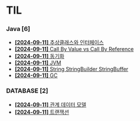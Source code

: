 # TIL
 
### Java [6]
- [**[2024-09-11]**  추상클래스와 인터페이스](https://github.com/A-lass/TIL/blob/main/Java/추상클래스와_인터페이스.md)
- [**[2024-09-11]**  Call By Value vs Call By Reference](https://github.com/A-lass/TIL/blob/main/Java/Call_By_Value_vs_Call_By_Reference.md)
- [**[2024-09-11]**  동기화](https://github.com/A-lass/TIL/blob/main/Java/동기화.md)
- [**[2024-09-11]**  JVM](https://github.com/A-lass/TIL/blob/main/Java/JVM.md)
- [**[2024-09-11]**  String StringBuilder StringBuffer](https://github.com/A-lass/TIL/blob/main/Java/String_StringBuilder_StringBuffer.md)
- [**[2024-09-11]**  GC](https://github.com/A-lass/TIL/blob/main/Java/GC.md)
### DATABASE [2]
- [**[2024-09-11]**  관계 데이터 모델](https://github.com/A-lass/TIL/blob/main/DATABASE/관계_데이터_모델.md)
- [**[2024-09-11]**  트랜잭션](https://github.com/A-lass/TIL/blob/main/DATABASE/트랜잭션.md)
